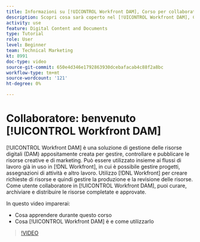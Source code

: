 ```yaml
---
title: Informazioni su [!UICONTROL Workfront DAM], Corso per collaboratori
description: Scopri cosa sarà coperto nel [!UICONTROL Workfront DAM], Corso per collaboratori.
activity: use
feature: Digital Content and Documents
type: Tutorial
role: User
level: Beginner
team: Technical Marketing
kt: 8991
doc-type: video
source-git-commit: 650e4d346e1792863930dcebafacab4c88f2a8bc
workflow-type: tm+mt
source-wordcount: '121'
ht-degree: 0%

---
```


# Collaboratore: benvenuto [!UICONTROL Workfront DAM]

[!UICONTROL Workfront DAM] è una soluzione di gestione delle risorse digitali (DAM) appositamente creata per gestire, controllare e pubblicare le risorse creative e di marketing. Può essere utilizzato insieme ai flussi di lavoro già in uso in [!DNL Workfront], in cui è possibile gestire progetti, assegnazioni di attività e altro lavoro. Utilizzo [!DNL Workfront] per creare richieste di risorse e quindi gestire la produzione e la revisione delle risorse. Come utente collaboratore in [!UICONTROL Workfront DAM], puoi curare, archiviare e distribuire le risorse completate e approvate.

In questo video imparerai:

* Cosa apprendere durante questo corso
* Cosa [!UICONTROL Workfront DAM] è e come utilizzarlo

>[!VIDEO](https://video.tv.adobe.com/v/335251/?quality=12&learn=on)

